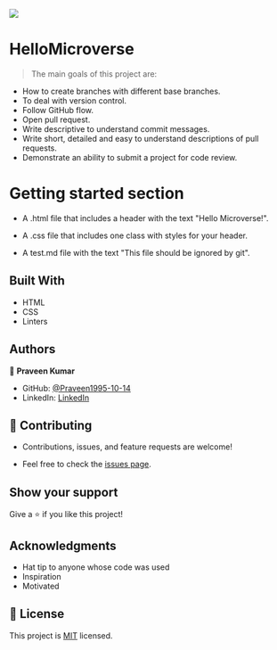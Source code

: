 ![](https://img.shields.io/badge/Microverse-blueviolet)
# HelloMicroverse


>The main goals of this project are:
 - How to create branches with different base branches.
 - To deal with version control.
 - Follow GitHub flow.
 - Open pull request.
 - Write descriptive to understand commit messages.
 - Write short, detailed and easy to understand descriptions of pull requests.
 - Demonstrate an ability to submit a project for code review.
# Getting started section

  - A .html file that includes a header with the text "Hello Microverse!".

  - A .css file that includes one class with styles for your header.

  - A test.md file with the text "This file should be ignored by git".


## Built With

- HTML
- CSS
- Linters


## Authors

👤 **Praveen Kumar**

- GitHub: [@Praveen1995-10-14](https://github.com/Praveen1995-10-14)
- LinkedIn: [LinkedIn](https://www.linkedin.com/in/praveen-kumar-85791a101/)



## 🤝 Contributing

- Contributions, issues, and feature requests are welcome!

- Feel free to check the [issues page](../../issues/).


## Show your support

Give a ⭐️ if you like this project!


## Acknowledgments

- Hat tip to anyone whose code was used
- Inspiration
- Motivated


## 📝 License

This project is [MIT](./LICENSE) licensed.

